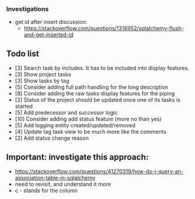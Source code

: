### Investigations
- get id after insert discussion:
    - https://stackoverflow.com/questions/1316952/sqlalchemy-flush-and-get-inserted-id

## Todo list
- [3] Search task by includes. It has to be included into display features.
- [3] Show project tasks
- [3] Show tasks by tag
- [5] Consider adding full path handling for the long description
- [8] Consider adding the raw tasks display features for the piping
- [2] Status of the project should be updated once one of its tasks is started
- [5] Add predecessor and successor logic
- [10] Consider adding add status feature (more no than yes)
- [5] Add logging entity created/updated/removed
- [4] Update tag task view to be much more like the comments
- [2] Add status change reason

## Important: investigate this approach: 
- https://stackoverflow.com/questions/41270319/how-do-i-query-an-association-table-in-sqlalchemy
- need to revisit, and understand it more
- c - stands for the column
